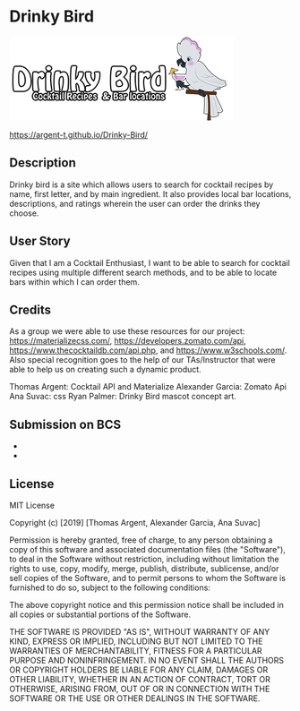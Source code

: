 # Drinky Bird

![logo](assets/images/drinkybirdtextupdate.png)

https://argent-t.github.io/Drinky-Bird/

## Description
Drinky bird is a site which allows users to search for cocktail recipes by name, first letter, and by main ingredient. It also provides local bar locations, descriptions, and ratings wherein the user can order the drinks they choose.


## User Story
Given that I am a Cocktail Enthusiast, 
I want to be able to search for cocktail recipes using multiple different search methods, 
and to be able to locate bars within which I can order them. 

## Credits
As a group we were able to use these resources for our project: https://materializecss.com/, https://developers.zomato.com/api, https://www.thecocktaildb.com/api.php, and https://www.w3schools.com/. Also special recognition goes to the help of our TAs/Instructor that were able to help us on creating such a dynamic product.

Thomas Argent: Cocktail API and Materialize
Alexander Garcia: Zomato Api 
Ana Suvac: css
Ryan Palmer: Drinky Bird mascot concept art.


## Submission on BCS

* 
* 

## License
MIT License

Copyright (c) [2019] [Thomas Argent, Alexander Garcia, Ana Suvac]

Permission is hereby granted, free of charge, to any person obtaining a copy
of this software and associated documentation files (the "Software"), to deal
in the Software without restriction, including without limitation the rights
to use, copy, modify, merge, publish, distribute, sublicense, and/or sell
copies of the Software, and to permit persons to whom the Software is
furnished to do so, subject to the following conditions:

The above copyright notice and this permission notice shall be included in all
copies or substantial portions of the Software.

THE SOFTWARE IS PROVIDED "AS IS", WITHOUT WARRANTY OF ANY KIND, EXPRESS OR
IMPLIED, INCLUDING BUT NOT LIMITED TO THE WARRANTIES OF MERCHANTABILITY,
FITNESS FOR A PARTICULAR PURPOSE AND NONINFRINGEMENT. IN NO EVENT SHALL THE
AUTHORS OR COPYRIGHT HOLDERS BE LIABLE FOR ANY CLAIM, DAMAGES OR OTHER
LIABILITY, WHETHER IN AN ACTION OF CONTRACT, TORT OR OTHERWISE, ARISING FROM,
OUT OF OR IN CONNECTION WITH THE SOFTWARE OR THE USE OR OTHER DEALINGS IN THE
SOFTWARE.
